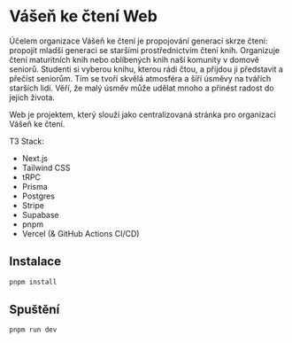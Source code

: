 # Vášeň ke čtení Web

Účelem organizace Vášeň ke čtení je propojování generací skrze čtení: propojit mladší generaci se staršími
prostřednictvím čtení knih. Organizuje čtení maturitních knih nebo oblíbených knih naší komunity v domově
seniorů. Studenti si vyberou knihu, kterou rádi čtou, a přijdou ji představit a přečíst seniorům. Tím se tvoří skvělá
atmosféra a šíří úsměvy na tvářích starších lidí. Věří, že malý úsměv může udělat mnoho a přinést radost
do jejich života.

Web je projektem, který slouží jako centralizovaná stránka pro organizaci Vášeň ke čtení.

T3 Stack:
- Next.js
- Tailwind CSS
- tRPC
- Prisma
- Postgres
- Stripe
- Supabase
- pnpm
- Vercel (& GitHub Actions CI/CD)

## Instalace

```bash
pnpm install
```

## Spuštění

```bash
pnpm run dev
```